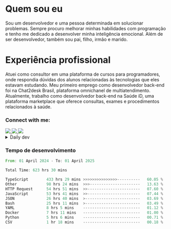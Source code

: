 # Quem sou eu
Sou um desenvolvedor e uma pessoa determinada em solucionar problemas. Sempre procuro melhorar minhas habilidades com programação e tenho me dedicado a desenvolver minha inteligência emocional. Além de ser desenvolvedor, também sou pai, filho, irmão e marido.

# Experiência profissional
Atuei como consultor em uma plataforma de cursos para programadores, onde respondia dúvidas dos alunos relacionadas às tecnologias que eles estavam estudando.
Meu primeiro emprego como desenvolvedor back-end foi na Chat2desk Brasil, plataforma omnichanel de multiatendimento.
Atualmente, trabalho como desenvolvedor back-end na Saúde iD, uma plataforma marketplace que oferece consultas, exames e procedimentos relacionados à saúde.

### Connect with me:
<a href="https://www.linkedin.com/in/theusmoreira" target="_blank" >
<img src="https://img.shields.io/badge/linkedin-%230077B5.svg?&style=for-the-badge&logo=linkedin&logoColor=white ">
</a>
<a href="https://www.instagram.com/matheus.s.moreira/" target="_blank">
<img src="https://img.shields.io/badge/instagram-%23E4405F.svg?&style=for-the-badge&logo=instagram&logoColor=white">
</a>
<a href="mailto:matheussm301@gmail.com"  target="_blank">
<img src="https://img.shields.io/badge/gmail-%23E4405F.svg?&style=for-the-badge&logo=gmail&logoColor=white">
</a>


<details>
  <summary>Daily dev </summary>
<p>
  <a href="https://app.daily.dev/matheussantos"><img src="https://github.com/matheus-santos-moreira/matheus-santos-moreira/blob/master/devcard.svg" width="200" alt="Matheus Santos's Dev Card"/></a>
 </p>
</details>

<h3>Tempo de desenvolvimento</h3>

<!--START_SECTION:waka-->

```rust
From: 01 April 2024 - To: 01 April 2025

Total Time: 623 hrs 30 mins

TypeScript        433 hrs 29 mins >>>>>>>>>>>>>>>----------   60.05 %
Other             98 hrs 24 mins  >>>----------------------   13.63 %
HTTP Request      54 hrs 51 mins  >>-----------------------   07.60 %
JavaScript        53 hrs 41 mins  >>-----------------------   07.44 %
JSON              26 hrs 40 mins  >------------------------   03.69 %
Bash              25 hrs 11 mins  >------------------------   03.49 %
YAML              8 hrs 5 mins    -------------------------   01.12 %
Docker            7 hrs 11 mins   -------------------------   01.00 %
Python            5 hrs 6 mins    -------------------------   00.71 %
CSV               1 hr 18 mins    -------------------------   00.18 %
```

<!--END_SECTION:waka-->
